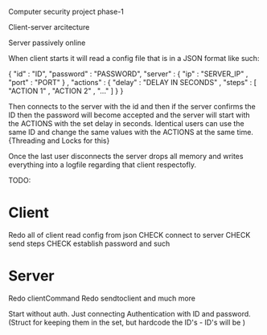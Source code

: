 Computer security project phase-1

Client-server arcitecture
 

Server passively online

When client starts it will read a config file that is in a JSON format like such:

{
    "id" : "ID",
    "password" : "PASSWORD",
    "server" :
    {
        "ip" : "SERVER_IP" ,
        "port" : "PORT"
    } ,
"actions" : {
    "delay" : "DELAY IN SECONDS" ,
    "steps" : [
        "ACTION 1" ,
        "ACTION 2" ,
        "..."
    ]
    }
}

Then connects to the server with the id and then if the server confirms the ID then the password will become accepted and the server will start with the ACTIONS with the set delay in seconds. Identical users can use the same ID and change the same values with the ACTIONS at the same time. {Threading and Locks for this}

Once the last user disconnects the server drops all memory and writes everything into a logfile regarding that client respectofly.

TODO:
# Client
Redo all of client
read config from json CHECK
connect to server CHECK
send steps CHECK
establish password and such
# Server
Redo clientCommand
Redo sendtoclient
and much more

Start without auth. Just connecting
Authentication with ID and password. (Struct for keeping them in the set, but hardcode the ID's - ID's will be )